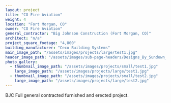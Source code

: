 ```yaml
---
layout: project
title: "CO Fire Aviation"
weight: 4
location: "Fort Morgan, CO"
owner: "CO Fire Aviation"
general_contractor: "Big Johnson Construction (Fort Morgan, CO)"
architect: "n/a"
project_square_footage: "4,800"
building_manufacturer: "Ceco Building Systems"
main_image_path: "/assets/images/projects/large/test1.jpg"
header_image_path: "/assets/images/sub-page-headers/Designs_By_Sundown_View.jpg"
photo_gallery:
  - thumbnail_image_path: "/assets/images/projects/small/test1.jpg"
    large_image_path: "/assets/images/projects/large/test1.jpg"
  - thumbnail_image_path: "/assets/images/projects/small/test2.jpg"
    large_image_path: "/assets/images/projects/large/test2.jpg"
---
```

BJC Full general contracted furnished and erected project.